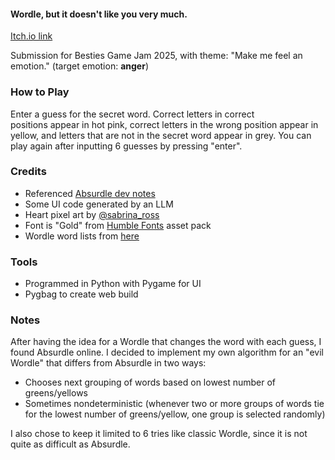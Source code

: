 <h4 class="text-center">Wordle, but it doesn't like you very much.</h4>
<a href="https://fluffyponyy.itch.io/nordle"> Itch.io link </a>
<p class="text-center">Submission for Besties Game Jam 2025, with theme:&nbsp;"Make me feel an emotion." (target emotion: <strong>anger</strong>)</p>
<h3 class="text-center">How to Play</h3>
<p>Enter a guess for the secret word. Correct&nbsp;letters in correct positions&nbsp;appear in hot pink, correct letters in the wrong position appear in yellow, and letters that are not in the secret word appear in grey. You can play again after inputting 6 guesses by pressing "enter".</p>
<h3 class="text-center">Credits</h3>
<ul><li>Referenced&nbsp;<a target="_blank" href="https://qntm.org/absurdle">Absurdle dev notes</a></li><li>Some UI code generated by an LLM</li><li>Heart pixel art by <a href="https://sabrina-ross.itch.io/" target="_blank">@sabrina_ross</a></li><li>Font is "Gold" from <a href="https://somepx.itch.io/humble-fonts-gold" target="_blank">Humble Fonts</a> asset pack</li><li>Wordle word lists from <a href="https://gist.github.com/scholtes/94f3c0303ba6a7768b47583aff36654d#file-wordle-la-txt" target="_blank">here</a><a href="https://gist.github.com/scholtes/94f3c0303ba6a7768b47583aff36654d#file-wordle-la-txt" target="_blank"></a></li></ul>
<h3 class="text-center">Tools</h3>
<ul><li>Programmed in Python with Pygame for UI</li><li>Pygbag to create web build</li></ul>
<h3 class="text-center">Notes</h3>
<p>After having the idea for a Wordle that changes the word with each guess, I found Absurdle online. I decided to implement my own algorithm for an "evil Wordle" that differs from Absurdle in two ways:</p>
<ul><li>Chooses next grouping of words based on lowest number of greens/yellows</li><li>Sometimes nondeterministic (whenever two or more groups of words tie for&nbsp;the lowest number of greens/yellow, one group is selected randomly)</li></ul>
<p>I also chose to keep it limited to 6 tries like classic Wordle, since it is not quite as difficult as Absurdle.</p>
